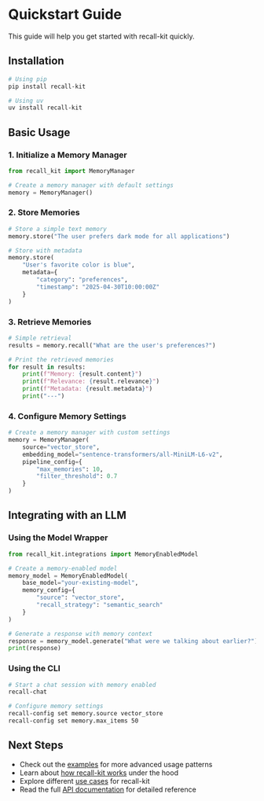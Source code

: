 # Quickstart Guide

This guide will help you get started with recall-kit quickly.

## Installation

```bash
# Using pip
pip install recall-kit

# Using uv
uv install recall-kit
```

## Basic Usage

### 1. Initialize a Memory Manager

```python
from recall_kit import MemoryManager

# Create a memory manager with default settings
memory = MemoryManager()
```

### 2. Store Memories

```python
# Store a simple text memory
memory.store("The user prefers dark mode for all applications")

# Store with metadata
memory.store(
    "User's favorite color is blue",
    metadata={
        "category": "preferences",
        "timestamp": "2025-04-30T10:00:00Z"
    }
)
```

### 3. Retrieve Memories

```python
# Simple retrieval
results = memory.recall("What are the user's preferences?")

# Print the retrieved memories
for result in results:
    print(f"Memory: {result.content}")
    print(f"Relevance: {result.relevance}")
    print(f"Metadata: {result.metadata}")
    print("---")
```

### 4. Configure Memory Settings

```python
# Create a memory manager with custom settings
memory = MemoryManager(
    source="vector_store",
    embedding_model="sentence-transformers/all-MiniLM-L6-v2",
    pipeline_config={
        "max_memories": 10,
        "filter_threshold": 0.7
    }
)
```

## Integrating with an LLM

### Using the Model Wrapper

```python
from recall_kit.integrations import MemoryEnabledModel

# Create a memory-enabled model
memory_model = MemoryEnabledModel(
    base_model="your-existing-model",
    memory_config={
        "source": "vector_store",
        "recall_strategy": "semantic_search"
    }
)

# Generate a response with memory context
response = memory_model.generate("What were we talking about earlier?")
print(response)
```

### Using the CLI

```bash
# Start a chat session with memory enabled
recall-chat

# Configure memory settings
recall-config set memory.source vector_store
recall-config set memory.max_items 50
```

## Next Steps

- Check out the [examples](examples.md) for more advanced usage patterns
- Learn about [how recall-kit works](how_it_works.md) under the hood
- Explore different [use cases](use_cases.md) for recall-kit
- Read the full [API documentation](https://recall-kit.readthedocs.io/) for detailed reference
